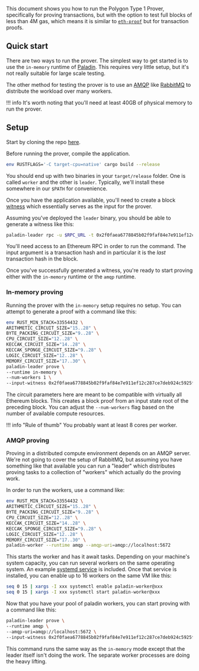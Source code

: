 This document shows you how to run the Polygon Type 1 Prover, specifically for proving transactions, but with the option to test full blocks of less than 4M gas, which means it is similar to [`eth-proof`](https://github.com/wborgeaud/eth-proof) but for transaction proofs.

## Quick start

There are two ways to run the prover. The simplest way to get started is to use the `in-memory` runtime of [Paladin](https://github.com/0xPolygonZero/paladin). This requires very little setup, but it's not really suitable for large scale testing. 

The other method for testing the prover is to use an [AMQP](https://en.wikipedia.org/wiki/Advanced_Message_Queuing_Protocol) like [RabbitMQ](https://en.wikipedia.org/wiki/RabbitMQ) to distribute the workload over many workers.

!!! info
    It's worth noting that you'll need at least 40GB of physical memory to run the prover.

## Setup

Start by cloning the repo [here](https://github.com/0xPolygonZero/eth-tx-proof/tree/jhilliard/deployment).

Before running the prover, compile the application. 

```bash
env RUSTFLAGS='-C target-cpu=native' cargo build --release
```

You should end up with two binaries in your `target/release` folder. One is called `worker` and the other is `leader`. Typically, we'll install these somewhere in our `$PATH` for convenience.

Once you have the application available, you'll need to create a block [witness](https://nmohnblatt.github.io/zk-jargon-decoder/definitions/witness.html) which essentially serves as the input for the prover. 

Assuming you've deployed the `leader` binary, you should be able to generate a witness like this:

```bash
paladin-leader rpc -u $RPC_URL -t 0x2f0faea6778845b02f9faf84e7e911ef12c287ce7deb924c5925f3626c77906e > 0x2f0faea6778845b02f9faf84e7e911ef12c287ce7deb924c5925f3626c77906e.json
```

You'll need access to an Ethereum RPC in order to run the command. The input argument is a transaction hash and in particular it is the _last_ transaction hash in the block.

Once you've successfully generated a witness, you're ready to start proving either with the `in-memory` runtime or the `amqp` runtime.

### In-memory proving

Running the prover with the `in-memory` setup requires no setup. You can attempt to generate a proof with a command like this:

```bash
env RUST_MIN_STACK=33554432 \
ARITHMETIC_CIRCUIT_SIZE="15..28" \
BYTE_PACKING_CIRCUIT_SIZE="9..28" \
CPU_CIRCUIT_SIZE="12..28" \
KECCAK_CIRCUIT_SIZE="14..28" \
KECCAK_SPONGE_CIRCUIT_SIZE="9..28" \
LOGIC_CIRCUIT_SIZE="12..28" \
MEMORY_CIRCUIT_SIZE="17..30" \
paladin-leader prove \
--runtime in-memory \
--num-workers 1 \
--input-witness 0x2f0faea6778845b02f9faf84e7e911ef12c287ce7deb924c5925f3626c77906e.json
```

The circuit parameters here are meant to be compatible with virtually all Ethereum blocks. This creates a block proof from an input state root of the preceding block. You can adjust the `--num-workers` flag based on the number of available compute resources. 

!!! info "Rule of thumb" 
    You probably want at least 8 cores per worker.

### AMQP proving

Proving in a distributed compute environment depends on an AMQP server. We're not going to cover the setup of RabbitMQ, but assuming you have something like that available you can run a "leader" which
distributes proving tasks to a collection of "workers" which actually do the proving work.

In order to run the workers, use a command like:

```bash
env RUST_MIN_STACK=33554432 \
ARITHMETIC_CIRCUIT_SIZE="15..28" \
BYTE_PACKING_CIRCUIT_SIZE="9..28" \
CPU_CIRCUIT_SIZE="12..28" \
KECCAK_CIRCUIT_SIZE="14..28" \
KECCAK_SPONGE_CIRCUIT_SIZE="9..28" \
LOGIC_CIRCUIT_SIZE="12..28" \
MEMORY_CIRCUIT_SIZE="17..30" \
paladin-worker --runtime amqp --amqp-uri=amqp://localhost:5672
```

This starts the worker and has it await tasks. Depending on your machine's system capacity, you can run several workers on the same operating system. An example [systemd service](https://github.com/0xPolygonZero/eth-tx-proof/blob/jhilliard/deployment/deploy/paladin-worker@.service) is included. Once that service is installed, you can enable up to 16 workers on the same VM like this:

```bash
seq 0 15 | xargs -I xxx systemctl enable paladin-worker@xxx
seq 0 15 | xargs -I xxx systemctl start paladin-worker@xxx
```

Now that you have your pool of paladin workers, you can start proving with a command like this:

```bash
paladin-leader prove \
--runtime amqp \
--amqp-uri=amqp://localhost:5672 \
--input-witness 0x2f0faea6778845b02f9faf84e7e911ef12c287ce7deb924c5925f3626c77906e.json
```

This command runs the same way as the `in-memory` mode except that the leader itself isn't doing the work. The separate worker processes are doing the heavy lifting.
